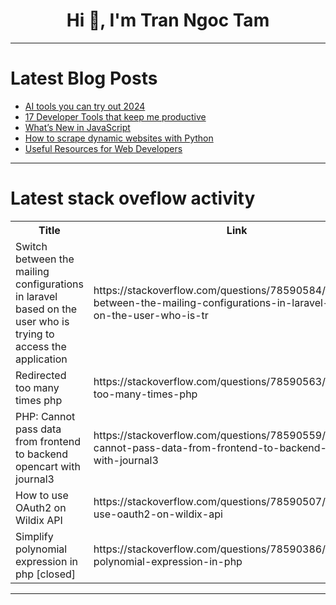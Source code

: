 <h1 align="center">Hi 👋, I'm Tran Ngoc Tam</h1>

---

# Latest Blog Posts 
<!-- BLOG-POST-LIST:START -->
- [AI tools you can try out 2024](https://dev.to/kevinbenjamin77/ai-tools-you-can-try-out-in-2024-53ck)
- [17 Developer Tools that keep me productive](https://dev.to/taipy/17-developer-tools-that-keep-me-productive-37e2)
- [What’s New in JavaScript](https://dev.to/andylarkin677/whats-new-in-javascript-249a)
- [How to scrape dynamic websites with Python](https://dev.to/apify/how-to-scrape-dynamic-websites-with-python-h0m)
- [Useful Resources for Web Developers](https://dev.to/christopherchhim/useful-resources-for-web-developers-4dl3)
<!-- BLOG-POST-LIST:END -->

---

# Latest stack oveflow activity
<table>
  <tr><th>Title</th><th>Link</th></tr>
  <!-- STACKOVERFLOW:START --><tr><td>Switch between the mailing configurations in laravel based on the user who is trying to access the application</td><td>https://stackoverflow.com/questions/78590584/switch-between-the-mailing-configurations-in-laravel-based-on-the-user-who-is-tr</td></tr><tr><td>Redirected too many times php</td><td>https://stackoverflow.com/questions/78590563/redirected-too-many-times-php</td></tr><tr><td>PHP: Cannot pass data from frontend to backend opencart with journal3</td><td>https://stackoverflow.com/questions/78590559/php-cannot-pass-data-from-frontend-to-backend-opencart-with-journal3</td></tr><tr><td>How to use OAuth2 on Wildix API</td><td>https://stackoverflow.com/questions/78590507/how-to-use-oauth2-on-wildix-api</td></tr><tr><td>Simplify polynomial expression in php [closed]</td><td>https://stackoverflow.com/questions/78590386/simplify-polynomial-expression-in-php</td></tr><!-- STACKOVERFLOW:END -->
</table>

---


